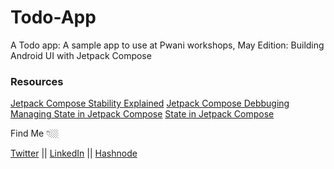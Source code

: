 # Todo-App
A Todo app: A sample app to use at Pwani workshops, May Edition: Building Android UI with Jetpack Compose



### Resources

[Jetpack Compose Stability Explained](https://medium.com/androiddevelopers/jetpack-compose-stability-explained-79c10db270c8)
[Jetpack Compose Debbuging](https://io.google/2023/program/a3ed5302-d787-41bd-8623-54193d36caf0/)
[Managing State in Jetpack Compose](https://www.kodeco.com/30172122-managing-state-in-jetpack-compose)
[State in Jetpack Compose](https://www.youtube.com/watch?v=PMMY23F0CFg&list=PLWz5rJ2EKKc9Ty3Zl1hvMVUsXfkn93NRk&index=22)

Find Me 👇🏼

[Twitter](https://twitter.com/B__Kinya) || [LinkedIn](https://www.linkedin.com/in/beatrice-kinya-93307514b/) || [Hashnode](https://kinya.hashnode.dev)
